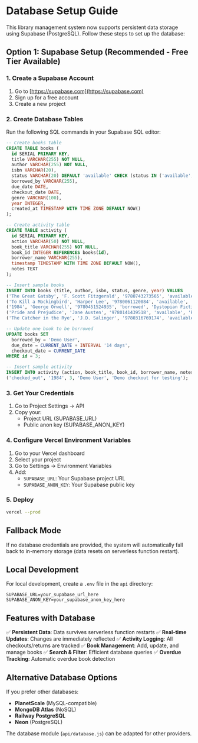 # Database Setup Guide

This library management system now supports persistent data storage using Supabase (PostgreSQL). Follow these steps to set up the database:

## Option 1: Supabase Setup (Recommended - Free Tier Available)

### 1. Create a Supabase Account
1. Go to [https://supabase.com](https://supabase.com)
2. Sign up for a free account
3. Create a new project

### 2. Create Database Tables

Run the following SQL commands in your Supabase SQL editor:

```sql
-- Create books table
CREATE TABLE books (
  id SERIAL PRIMARY KEY,
  title VARCHAR(255) NOT NULL,
  author VARCHAR(255) NOT NULL,
  isbn VARCHAR(20),
  status VARCHAR(20) DEFAULT 'available' CHECK (status IN ('available', 'borrowed')),
  borrowed_by VARCHAR(255),
  due_date DATE,
  checkout_date DATE,
  genre VARCHAR(100),
  year INTEGER,
  created_at TIMESTAMP WITH TIME ZONE DEFAULT NOW()
);

-- Create activity table
CREATE TABLE activity (
  id SERIAL PRIMARY KEY,
  action VARCHAR(50) NOT NULL,
  book_title VARCHAR(255) NOT NULL,
  book_id INTEGER REFERENCES books(id),
  borrower_name VARCHAR(255),
  timestamp TIMESTAMP WITH TIME ZONE DEFAULT NOW(),
  notes TEXT
);

-- Insert sample books
INSERT INTO books (title, author, isbn, status, genre, year) VALUES
('The Great Gatsby', 'F. Scott Fitzgerald', '9780743273565', 'available', 'Classic Literature', 1925),
('To Kill a Mockingbird', 'Harper Lee', '9780061120084', 'available', 'Fiction', 1960),
('1984', 'George Orwell', '9780451524935', 'borrowed', 'Dystopian Fiction', 1949),
('Pride and Prejudice', 'Jane Austen', '9780141439518', 'available', 'Romance', 1813),
('The Catcher in the Rye', 'J.D. Salinger', '9780316769174', 'available', 'Fiction', 1951);

-- Update one book to be borrowed
UPDATE books SET 
  borrowed_by = 'Demo User',
  due_date = CURRENT_DATE + INTERVAL '14 days',
  checkout_date = CURRENT_DATE
WHERE id = 3;

-- Insert sample activity
INSERT INTO activity (action, book_title, book_id, borrower_name, notes) VALUES
('checked_out', '1984', 3, 'Demo User', 'Demo checkout for testing');
```

### 3. Get Your Credentials
1. Go to Project Settings → API
2. Copy your:
   - Project URL (SUPABASE_URL)
   - Public anon key (SUPABASE_ANON_KEY)

### 4. Configure Vercel Environment Variables
1. Go to your Vercel dashboard
2. Select your project
3. Go to Settings → Environment Variables
4. Add:
   - `SUPABASE_URL`: Your Supabase project URL
   - `SUPABASE_ANON_KEY`: Your Supabase public key

### 5. Deploy
```bash
vercel --prod
```

## Fallback Mode

If no database credentials are provided, the system will automatically fall back to in-memory storage (data resets on serverless function restart).

## Local Development

For local development, create a `.env` file in the `api` directory:

```
SUPABASE_URL=your_supabase_url_here
SUPABASE_ANON_KEY=your_supabase_anon_key_here
```

## Features with Database

✅ **Persistent Data**: Data survives serverless function restarts
✅ **Real-time Updates**: Changes are immediately reflected
✅ **Activity Logging**: All checkouts/returns are tracked
✅ **Book Management**: Add, update, and manage books
✅ **Search & Filter**: Efficient database queries
✅ **Overdue Tracking**: Automatic overdue book detection

## Alternative Database Options

If you prefer other databases:
- **PlanetScale** (MySQL-compatible)
- **MongoDB Atlas** (NoSQL)
- **Railway PostgreSQL**
- **Neon** (PostgreSQL)

The database module (`api/database.js`) can be adapted for other providers.
